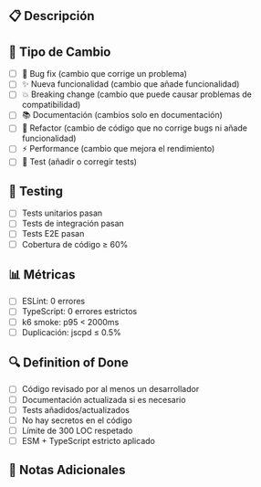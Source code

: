## 📋 Descripción

<!-- Describe brevemente los cambios realizados -->

## 🎯 Tipo de Cambio

- [ ] 🐛 Bug fix (cambio que corrige un problema)
- [ ] ✨ Nueva funcionalidad (cambio que añade funcionalidad)
- [ ] 💥 Breaking change (cambio que puede causar problemas de compatibilidad)
- [ ] 📚 Documentación (cambios solo en documentación)
- [ ] 🔧 Refactor (cambio de código que no corrige bugs ni añade funcionalidad)
- [ ] ⚡ Performance (cambio que mejora el rendimiento)
- [ ] 🧪 Test (añadir o corregir tests)

## 🧪 Testing

- [ ] Tests unitarios pasan
- [ ] Tests de integración pasan
- [ ] Tests E2E pasan
- [ ] Cobertura de código ≥ 60%

## 📊 Métricas

- [ ] ESLint: 0 errores
- [ ] TypeScript: 0 errores estrictos
- [ ] k6 smoke: p95 < 2000ms
- [ ] Duplicación: jscpd ≤ 0.5%

## 🔍 Definition of Done

- [ ] Código revisado por al menos un desarrollador
- [ ] Documentación actualizada si es necesario
- [ ] Tests añadidos/actualizados
- [ ] No hay secretos en el código
- [ ] Límite de 300 LOC respetado
- [ ] ESM + TypeScript estricto aplicado

## 📝 Notas Adicionales

<!-- Añade cualquier información adicional relevante -->
